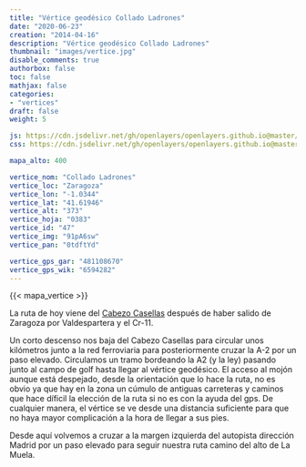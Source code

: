 ```yaml
---
title: "Vértice geodésico Collado Ladrones"
date: "2020-06-23"
creation: "2014-04-16"
description: "Vértice geodésico Collado Ladrones"
thumbnail: "images/vertice.jpg"
disable_comments: true
authorbox: false
toc: false
mathjax: false
categories:
- "vertices"
draft: false
weight: 5

js: https://cdn.jsdelivr.net/gh/openlayers/openlayers.github.io@master/en/v6.3.1/build/ol.js
css: https://cdn.jsdelivr.net/gh/openlayers/openlayers.github.io@master/en/v6.3.1/css/ol.css

mapa_alto: 400

vertice_nom: "Collado Ladrones"
vertice_loc: "Zaragoza"
vertice_lon: "-1.0344"
vertice_lat: "41.61946"
vertice_alt: "373"
vertice_hoja: "0383"
vertice_id: "47"
vertice_img: "91pA6sw"
vertice_pan: "0tdftYd"

vertice_gps_gar: "481108670"
vertice_gps_wik: "6594282"
---
```

{{< mapa_vertice >}}

La ruta de hoy viene del [Cabezo Casellas]({{<relref"cabezo_casellas.md">}}) después de haber salido de Zaragoza por Valdespartera y el Cr-11.

Un corto descenso nos baja del Cabezo Casellas para circular unos kilómetros junto a la red ferroviaria para posteriormente cruzar la A-2 por un paso elevado. Circulamos un tramo bordeando la A2 (y la ley) pasando junto al campo de golf hasta llegar al vértice geodésico. El acceso al mojón aunque está despejado, desde la orientación que lo hace la ruta, no es obvio ya que hay en la zona un cúmulo de antiguas carreteras y caminos que hace díficil la elección de la ruta si no es con la ayuda del gps. De cualquier manera, el vértice se ve desde una distancia suficiente para que no haya mayor complicación a la hora de llegar a sus pies.

Desde aquí volvemos a cruzar a la margen izquierda del autopista dirección Madrid por un paso elevado para seguir nuestra ruta camino del alto de La Muela.
